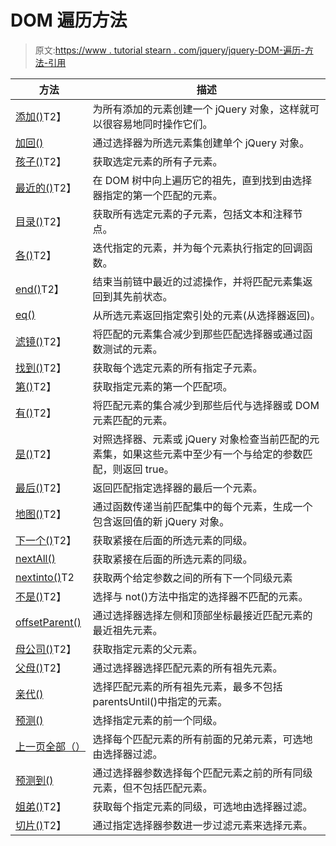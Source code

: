 # DOM 遍历方法

> 原文:[https://www . tutorial stearn . com/jquery/jquery-DOM-遍历-方法-引用](https://www.tutorialsteacher.com/jquery/jquery-dom-traversing-methods-reference)

| 方法 | 描述 |
| --- | --- |
| [添加()](/codeeditor?cid=jquery-251)T2】 | 为所有添加的元素创建一个 jQuery 对象，这样就可以很容易地同时操作它们。 |
| [加回()](/codeeditor?cid=jquery-252) | 通过选择器为所选元素集创建单个 jQuery 对象。 |
| [孩子()](/codeeditor?cid=jquery-253)T2】 | 获取选定元素的所有子元素。 |
| [最近的()](/codeeditor?cid=jquery-254)T2】 | 在 DOM 树中向上遍历它的祖先，直到找到由选择器指定的第一个匹配的元素。 |
| [目录()](/codeeditor?cid=jquery-255)T2】 | 获取所有选定元素的子元素，包括文本和注释节点。 |
| [各()](/codeeditor?cid=jquery-256)T2】 | 迭代指定的元素，并为每个元素执行指定的回调函数。 |
| [end()](/codeeditor?cid=jquery-257)T2】 | 结束当前链中最近的过滤操作，并将匹配元素集返回到其先前状态。 |
| [eq()](/codeeditor?cid=jquery-258) | 从所选元素返回指定索引处的元素(从选择器返回)。 |
| [滤镜()](/codeeditor?cid=jquery-259)T2】 | 将匹配的元素集合减少到那些匹配选择器或通过函数测试的元素。 |
| [找到()](/codeeditor?cid=jquery-260)T2】 | 获取每个选定元素的所有指定子元素。 |
| [第()](/codeeditor?cid=jquery-261)T2】 | 获取指定元素的第一个匹配项。 |
| [有()](/codeeditor?cid=jquery-262)T2】 | 将匹配元素的集合减少到那些后代与选择器或 DOM 元素匹配的元素。 |
| [是()](/codeeditor?cid=jquery-263)T2】 | 对照选择器、元素或 jQuery 对象检查当前匹配的元素集，如果这些元素中至少有一个与给定的参数匹配，则返回 true。 |
| [最后()](/codeeditor?cid=jquery-264)T2】 | 返回匹配指定选择器的最后一个元素。 |
| [地图()](/codeeditor?cid=jquery-265)T2】 | 通过函数传递当前匹配集中的每个元素，生成一个包含返回值的新 jQuery 对象。 |
| [下一个()](/codeeditor?cid=jquery-266)T2】 | 获取紧接在后面的所选元素的同级。 |
| [nextAll()](/codeeditor?cid=jquery-267) | 获取紧接在后面的所选元素的同级。 |
| [nextinto()](/codeeditor?cid=jquery-268)T2 | 获取两个给定参数之间的所有下一个同级元素 |
| [不是()](/codeeditor?cid=jquery-270)T2】 | 选择与 not()方法中指定的选择器不匹配的元素。 |
| [offsetParent()](/codeeditor?cid=jquery-271) | 通过选择器选择左侧和顶部坐标最接近匹配元素的最近祖先元素。 |
| [母公司()](/codeeditor?cid=jquery-272)T2】 | 获取指定元素的父元素。 |
| [父母()](/codeeditor?cid=jquery-273)T2】 | 通过选择器选择匹配元素的所有祖先元素。 |
| [亲代()](/codeeditor?cid=jquery-274) | 选择匹配元素的所有祖先元素，最多不包括 parentsUntil()中指定的元素。 |
| [预测()](/codeeditor?cid=jquery-275) | 选择指定元素的前一个同级。 |
| [上一页全部（）](/codeeditor?cid=jquery-276) | 选择每个匹配元素的所有前面的兄弟元素，可选地由选择器过滤。 |
| [预测到()](/codeeditor?cid=jquery-277) | 通过选择器参数选择每个匹配元素之前的所有同级元素，但不包括匹配元素。 |
| [姐弟()](/codeeditor?cid=jquery-278)T2】 | 获取每个指定元素的同级，可选地由选择器过滤。 |
| [切片()](/codeeditor?cid=jquery-279)T2】 | 通过指定选择器参数进一步过滤元素来选择元素。 |